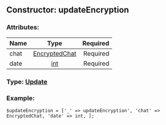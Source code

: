## Constructor: updateEncryption  

### Attributes:

| Name     |    Type       | Required |
|----------|:-------------:|---------:|
|chat|[EncryptedChat](../types/EncryptedChat.md) | Required|
|date|[int](../types/int.md) | Required|


### Type: [Update](../types/Update.md)

### Example:


```
$updateEncryption = ['_' => updateEncryption', 'chat' => EncryptedChat, 'date' => int, ];
```